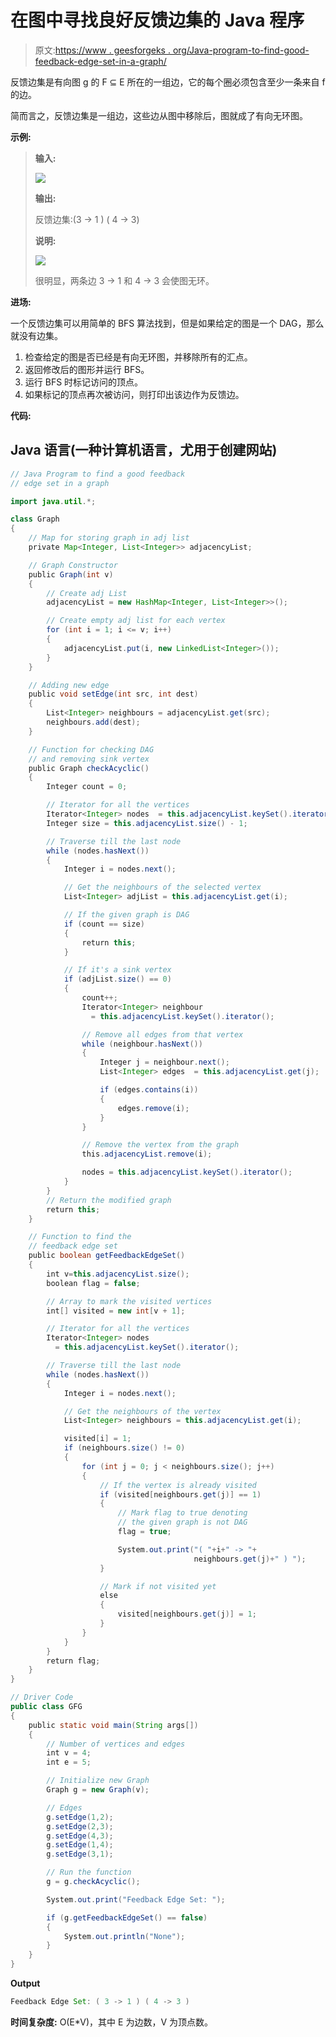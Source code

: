 # 在图中寻找良好反馈边集的 Java 程序

> 原文:[https://www . geesforgeks . org/Java-program-to-find-good-feedback-edge-set-in-a-graph/](https://www.geeksforgeeks.org/java-program-to-find-a-good-feedback-edge-set-in-a-graph/)

反馈边集是有向图 g 的 F ⊆ E 所在的一组边，它的每个圈必须包含至少一条来自 f 的边。

简而言之，反馈边集是一组边，这些边从图中移除后，图就成了有向无环图。

**示例:**

> **输入:**
> 
> ![](img/bb6eae1a4e019ebc2ac21c2e0be773ff.png)
> 
> **输出:**
> 
> 反馈边集:(3 -> 1 ) ( 4 -> 3)
> 
> **说明:**
> 
> ![](img/9245d669d2cd5775945936194762d419.png)
> 
> 很明显，两条边 3 -> 1 和 4 -> 3 会使图无环。

**进场:**

一个反馈边集可以用简单的 BFS 算法找到，但是如果给定的图是一个 DAG，那么就没有边集。

1.  检查给定的图是否已经是有向无环图，并移除所有的汇点。
2.  返回修改后的图形并运行 BFS。
3.  运行 BFS 时标记访问的顶点。
4.  如果标记的顶点再次被访问，则打印出该边作为反馈边。

**代码:**

## Java 语言(一种计算机语言，尤用于创建网站)

```java
// Java Program to find a good feedback
// edge set in a graph

import java.util.*;

class Graph
{
    // Map for storing graph in adj list
    private Map<Integer, List<Integer>> adjacencyList;

    // Graph Constructor
    public Graph(int v)
    {
        // Create adj List
        adjacencyList = new HashMap<Integer, List<Integer>>();

        // Create empty adj list for each vertex
        for (int i = 1; i <= v; i++)
        {
            adjacencyList.put(i, new LinkedList<Integer>());
        }
    }

    // Adding new edge
    public void setEdge(int src, int dest)
    {
        List<Integer> neighbours = adjacencyList.get(src);
        neighbours.add(dest);
    }

    // Function for checking DAG
    // and removing sink vertex
    public Graph checkAcyclic()
    {
        Integer count = 0;

        // Iterator for all the vertices
        Iterator<Integer> nodes  = this.adjacencyList.keySet().iterator();
        Integer size = this.adjacencyList.size() - 1;

        // Traverse till the last node
        while (nodes.hasNext())
        {
            Integer i = nodes.next();

            // Get the neighbours of the selected vertex
            List<Integer> adjList = this.adjacencyList.get(i);

            // If the given graph is DAG
            if (count == size)
            {
                return this;
            }

            // If it's a sink vertex
            if (adjList.size() == 0)
            {
                count++;
                Iterator<Integer> neighbour
                  = this.adjacencyList.keySet().iterator();

                // Remove all edges from that vertex
                while (neighbour.hasNext())
                {
                    Integer j = neighbour.next();
                    List<Integer> edges  = this.adjacencyList.get(j);

                    if (edges.contains(i))
                    {
                        edges.remove(i);
                    }
                }

                // Remove the vertex from the graph
                this.adjacencyList.remove(i);

                nodes = this.adjacencyList.keySet().iterator();
            }
        }
        // Return the modified graph
        return this;
    }

    // Function to find the
    // feedback edge set
    public boolean getFeedbackEdgeSet()
    {
        int v=this.adjacencyList.size();
        boolean flag = false;

        // Array to mark the visited vertices
        int[] visited = new int[v + 1];

        // Iterator for all the vertices
        Iterator<Integer> nodes
          = this.adjacencyList.keySet().iterator();

        // Traverse till the last node
        while (nodes.hasNext())
        {
            Integer i = nodes.next();

            // Get the neighbours of the vertex
            List<Integer> neighbours = this.adjacencyList.get(i);

            visited[i] = 1;
            if (neighbours.size() != 0)
            {
                for (int j = 0; j < neighbours.size(); j++)
                {
                    // If the vertex is already visited
                    if (visited[neighbours.get(j)] == 1)
                    {
                        // Mark flag to true denoting
                        // the given graph is not DAG
                        flag = true;

                        System.out.print("( "+i+" -> "+
                                         neighbours.get(j)+" ) ");
                    }

                    // Mark if not visited yet
                    else
                    {
                        visited[neighbours.get(j)] = 1;
                    }
                }
            }
        }
        return flag;
    }
}

// Driver Code
public class GFG
{
    public static void main(String args[])
    {
        // Number of vertices and edges
        int v = 4;
        int e = 5;

        // Initialize new Graph
        Graph g = new Graph(v);

        // Edges
        g.setEdge(1,2);
        g.setEdge(2,3);
        g.setEdge(4,3);
        g.setEdge(1,4);
        g.setEdge(3,1);

        // Run the function
        g = g.checkAcyclic();

        System.out.print("Feedback Edge Set: ");

        if (g.getFeedbackEdgeSet() == false)
        {
            System.out.println("None");
        }
    }
}
```

**Output**

```java
Feedback Edge Set: ( 3 -> 1 ) ( 4 -> 3 ) 
```

**时间复杂度:** O(E*V)，其中 E 为边数，V 为顶点数。